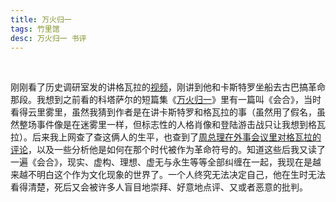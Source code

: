 ```yaml
---
title: 万火归一
tags: 竹里馆
desc: 万火归一 书评
---
```


<br/>

刚刚看了历史调研室发的讲格瓦拉的[视频](https://www.bilibili.com/video/BV1TG4y1W7Qp/)，刚讲到他和卡斯特罗坐船去古巴搞革命那段。我想到之前看的科塔萨尔的短篇集《[万火归一](https://book.douban.com/subject/3769738/)》里有一篇叫《会合》，当时看得云里雾里，虽然我猜到作者是在讲卡斯特罗和格瓦拉的事（虽然用了假名，虽然整场事件像是在迷雾里一样，但标志性的人格肖像和登陆游击战只让我想到格瓦拉）。后来我上网查了查这俩人的生平，也查到了[周总理在外事会议里对格瓦拉的评论](https://m.hswh.org.cn/wzzx/xxhq/lm/2017-10-11/46643.html)，以及一些分析他是如何在那个时代被作为革命符号的。知道这些后我又读了一遍《会合》，现实、虚构、理想、虚无与永生等等全部纠缠在一起，我现在是越来越不明白这个作为文化现象的世界了。一个人终究无法决定自己，他在生时无法看得清楚，死后又会被许多人盲目地崇拜、好意地点评、又或者恶意的批判。